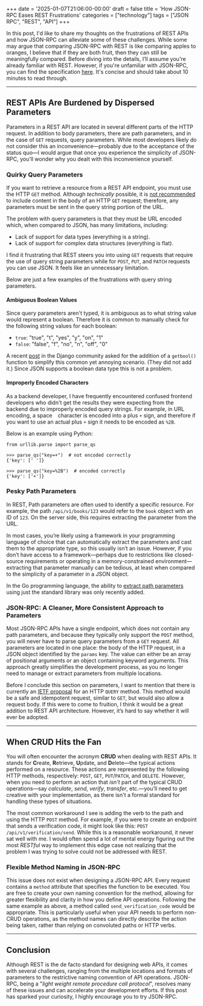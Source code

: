 +++
date = '2025-01-07T21:06:00-00:00'
draft = false
title = 'How JSON-RPC Eases REST Frustrations'
categories = ["technology"]
tags = ["JSON RPC", "REST", "API"]
+++

In this post, I'd like to share my thoughts on the frustrations of REST APIs and how JSON-RPC can alleviate some of these challenges. While some may argue that comparing JSON-RPC with REST is like comparing apples to oranges, I believe that if they are both fruit, then they can still be meaningfully compared. Before diving into the details, I’ll assume you're already familiar with REST. However, if you're unfamiliar with JSON-RPC, you can find the specification [here](https://www.jsonrpc.org/specification). It's concise and should take about 10 minutes to read through.
___

## REST APIs Are Burdened by Dispersed Parameters
Parameters in a REST API are located in several different parts of the HTTP request. In addition to body parameters, there are path parameters, and in the case of `GET` requests, query parameters. While most developers likely do not consider this an inconvenience—probably due to the acceptance of the status quo—I would argue that once you experience the simplicity of JSON-RPC, you’ll wonder why you dealt with this inconvenience yourself.

### Quirky Query Parameters
If you want to retrieve a resource from a REST API endpoint, you must use the HTTP `GET` method. Although _technically_ possible, it is [not recommended](https://developer.mozilla.org/en-US/docs/Web/HTTP/Methods/GET) to include content in the body of an HTTP `GET` request; therefore, any parameters must be sent in the query string portion of the URL.

The problem with query parameters is that they must be URL encoded which, when compared to JSON, has many limitations, including:
- Lack of support for data types (everything is a string).
- Lack of support for complex data structures (everything is flat).

I find it frustrating that REST steers you into using `GET` requests that require the use of query string parameters while for `POST`, `PUT`, and `PATCH` requests you can use JSON. It feels like an unnecessary limitation.

Below are just a few examples of the frustrations with query string parameters.

#### Ambiguous Boolean Values
Since query parameters aren't typed, it is ambiguous as to what string value would represent a boolean. Therefore it is common to manually check for the following string values for each boolean:
  - `true`: "true", "t", "yes", "y", "on", "1"
  - `false`: "false", "f", "no", "n", "off", "0"

A recent [post](https://forum.djangoproject.com/t/add-getbool-to-request-query-params-querydict/30985) in the Django community asked for the addition of a `getbool()` function to simplify this common yet annoying scenario. (They did not add it.) Since JSON supports a boolean data type this is not a problem.

#### Improperly Encoded Characters
As a backend developer, I have frequently encountered confused frontend developers who didn't get the results they were expecting from the backend due to improperly encoded query strings. For example, in URL encoding, a space ` ` character is encoded into a plus `+` sign, and therefore if you want to use an actual plus `+` sign it needs to be encoded as `%2B`. 

Below is an example using Python:
```
from urllib.parse import parse_qs

>>> parse_qs("key=+")  # not encoded correctly
{'key': [' ']}

>>> parse_qs("key=%2B")  # encoded correctly
{'key': ['+']}
```

### Pesky Path Parameters
In REST, Path parameters are often used to identify a specific resource. For example, the path `/api/v1/books/123` would refer to the `book` object with an ID of `123`. On the server side, this requires extracting the parameter from the URL.

In most cases, you’re likely using a framework in your programming language of choice that can automatically extract the parameters and cast them to the appropriate type, so this usually isn’t an issue. However, if you don’t have access to a framework—perhaps due to restrictions like closed-source requirements or operating in a memory-constrained environment—extracting that parameter manually can be tedious, at least when compared to the simplicity of a parameter in a JSON object.

In the Go programming language, the ability to [extract path parameters](https://go.dev/blog/routing-enhancements) using just the standard library was only recently added.

### JSON-RPC: A Cleaner, More Consistent Approach to Parameters
Most JSON-RPC APIs have a single endpoint, which does not contain any path parameters, and because they typically only support the `POST` method, you will never have to parse query parameters from a `GET` request. All parameters are located in one place: the body of the HTTP request, in a JSON object identified by the `params` key. The value can either be an array of positional arguments or an object containing keyword arguments. This approach greatly simplifies the development process, as you no longer need to manage or extract parameters from multiple locations.

Before I conclude this section on parameters, I want to mention that there is currently an [IETF proposal](https://datatracker.ietf.org/doc/draft-ietf-httpbis-safe-method-w-body/) for an HTTP `QUERY` method. This method would be a safe and idempotent request, similar to `GET`, but would also allow a request body. If this were to come to fruition, I think it would be a great addition to REST API architecture. However, it’s hard to say whether it will ever be adopted.
___

## When CRUD Hits the Fan
You will often encounter the acronym **CRUD** when dealing with REST APIs. It stands for **C**reate, **R**etrieve, **U**pdate, and **D**elete—the typical actions performed on a resource. These actions are represented by the following HTTP methods, respectively: `POST`, `GET`, `PUT`/`PATCH`, and `DELETE`. However, when you need to perform an action that _isn't_ part of the typical CRUD operations—say _calculate_, _send_, _verify_, _transfer_, etc.—you’ll need to get creative with your implementation, as there isn't a formal standard for handling these types of situations.

The most common workaround I see is adding the verb to the path and using the HTTP `POST` method. For example, if you were to create an endpoint that sends a verification code, it might look like this: `POST /api/v1/verification/send`. While this is a reasonable workaround, it never sat well with me. I would often spend a lot of mental energy figuring out the most _RESTful_ way to implement this edge case not realizing that the problem I was trying to solve could not be addressed with REST.

### Flexible Method Naming in JSON-RPC
This issue does not exist when designing a JSON-RPC API. Every request contains a `method` attribute that specifies the function to be executed. You are free to create your own naming convention for the method, allowing for greater flexibility and clarity in how you define API operations. Following the same example as above, a method called `send_verification_code` would be appropriate. This is particularly useful when your API needs to perform non-CRUD operations, as the method names can directly describe the action being taken, rather than relying on convoluted paths or HTTP verbs.
___

## Conclusion
Although REST is the de facto standard for designing web APIs, it comes with several challenges, ranging from the multiple locations and formats of parameters to the restrictive naming convention of API operations. JSON-RPC, being a "_light weight remote procedure call protocol_", resolves many of these issues and can accelerate your development efforts. If this post has sparked your curiosity, I highly encourage you to try JSON-RPC.